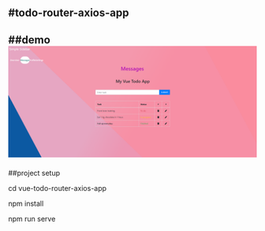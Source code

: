 #todo-router-axios-app
---
##demo
![This is a alt text.](/pic/page.png "This is a sample image.")
---

##project setup

cd vue-todo-router-axios-app

npm install

npm run serve